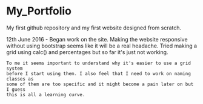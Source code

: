 # My_Portfolio
My first github repository and my first website designed from scratch.

12th June 2016 -
    Began work on the site. Making the website responsive without
    using bootstrap seems like it will be a real headache. Tried making a grid using
    calc() and percentages but so far it's just not working.

    To me it seems important to understand why it's easier to use a grid system
    before I start using them. I also feel that I need to work on naming classes as
    some of them are too specific and it might become a pain later on but I guess
    this is all a learning curve.  

